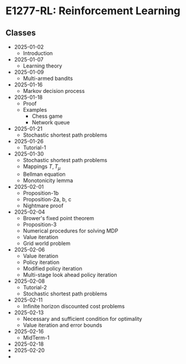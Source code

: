 # E1277-RL: Reinforcement Learning

## Classes

- 2025-01-02
  - Introduction
- 2025-01-07
  - Learning theory
- 2025-01-09
  - Multi-armed bandits
- 2025-01-16
  - Markov decision process
- 2025-01-18
  - Proof
  - Examples
    - Chess game
    - Network queue
- 2025-01-21
  - Stochastic shortest path problems
- 2025-01-26
  - Tutorial-1
- 2025-01-30
  - Stochastic shortest path problems
  - Mappings $T, T_\mu$
  - Bellman equation
  - Monotonicity lemma
- 2025-02-01
  - Proposition-1b
  - Proposition-2a, b, c
  - Nightmare proof
- 2025-02-04
  - Brower's fixed point theorem
  - Proposition-3
  - Numerical procedures for solving MDP
  - Value iteration
  - Grid world problem
- 2025-02-06
  - Value iteration
  - Policy iteration
  - Modified policy iteration
  - Multi-stage look ahead policy iteration
- 2025-02-08
  - Tutorial-2
  - Stochastic shortest path problems
- 2025-02-11
  - Infinite horizon discounted cost problems
- 2025-02-13
  - Necessary and sufficient condition for optimality
  - Value iteration and error bounds
- 2025-02-16
  - MidTerm-1
- 2025-02-18
- 2025-02-20
- 

